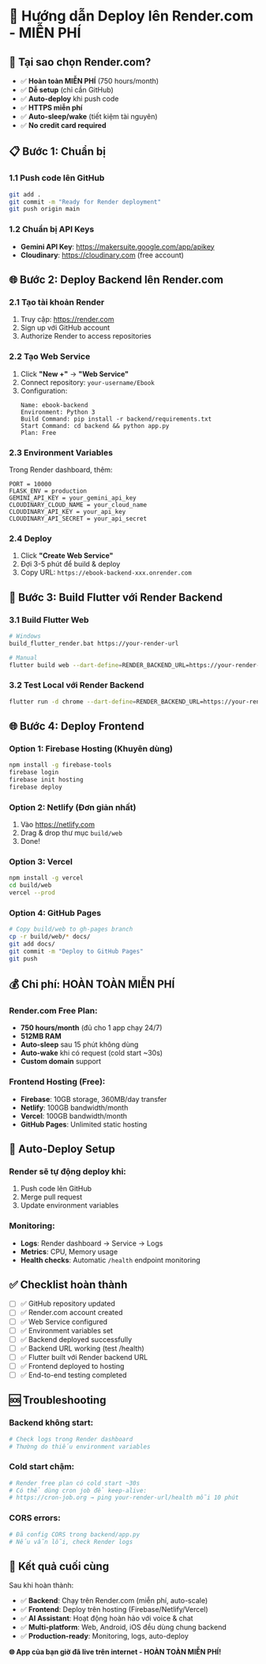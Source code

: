 # 🚀 Hướng dẫn Deploy lên Render.com - MIỄN PHÍ

## 🎯 **Tại sao chọn Render.com?**
- ✅ **Hoàn toàn MIỄN PHÍ** (750 hours/month)
- ✅ **Dễ setup** (chỉ cần GitHub)
- ✅ **Auto-deploy** khi push code
- ✅ **HTTPS miễn phí**
- ✅ **Auto-sleep/wake** (tiết kiệm tài nguyên)
- ✅ **No credit card required**

## 📋 **Bước 1: Chuẩn bị**

### 1.1 Push code lên GitHub
```bash
git add .
git commit -m "Ready for Render deployment"
git push origin main
```

### 1.2 Chuẩn bị API Keys
- **Gemini API Key**: https://makersuite.google.com/app/apikey
- **Cloudinary**: https://cloudinary.com (free account)

## 🌐 **Bước 2: Deploy Backend lên Render.com**

### 2.1 Tạo tài khoản Render
1. Truy cập: https://render.com
2. Sign up với GitHub account
3. Authorize Render to access repositories

### 2.2 Tạo Web Service
1. Click **"New +"** → **"Web Service"**
2. Connect repository: `your-username/Ebook`
3. Configuration:
   ```
   Name: ebook-backend
   Environment: Python 3
   Build Command: pip install -r backend/requirements.txt
   Start Command: cd backend && python app.py
   Plan: Free
   ```

### 2.3 Environment Variables
Trong Render dashboard, thêm:
```
PORT = 10000
FLASK_ENV = production
GEMINI_API_KEY = your_gemini_api_key
CLOUDINARY_CLOUD_NAME = your_cloud_name
CLOUDINARY_API_KEY = your_api_key
CLOUDINARY_API_SECRET = your_api_secret
```

### 2.4 Deploy
1. Click **"Create Web Service"**
2. Đợi 3-5 phút để build & deploy
3. Copy URL: `https://ebook-backend-xxx.onrender.com`

## 📱 **Bước 3: Build Flutter với Render Backend**

### 3.1 Build Flutter Web
```bash
# Windows
build_flutter_render.bat https://your-render-url

# Manual
flutter build web --dart-define=RENDER_BACKEND_URL=https://your-render-url
```

### 3.2 Test Local với Render Backend
```bash
flutter run -d chrome --dart-define=RENDER_BACKEND_URL=https://your-render-url
```

## 🌐 **Bước 4: Deploy Frontend**

### Option 1: Firebase Hosting (Khuyên dùng)
```bash
npm install -g firebase-tools
firebase login
firebase init hosting
firebase deploy
```

### Option 2: Netlify (Đơn giản nhất)
1. Vào https://netlify.com
2. Drag & drop thư mục `build/web`
3. Done!

### Option 3: Vercel
```bash
npm install -g vercel
cd build/web
vercel --prod
```

### Option 4: GitHub Pages
```bash
# Copy build/web to gh-pages branch
cp -r build/web/* docs/
git add docs/
git commit -m "Deploy to GitHub Pages"
git push
```

## 💰 **Chi phí: HOÀN TOÀN MIỄN PHÍ**

### Render.com Free Plan:
- **750 hours/month** (đủ cho 1 app chạy 24/7)
- **512MB RAM**
- **Auto-sleep** sau 15 phút không dùng
- **Auto-wake** khi có request (cold start ~30s)
- **Custom domain** support

### Frontend Hosting (Free):
- **Firebase**: 10GB storage, 360MB/day transfer
- **Netlify**: 100GB bandwidth/month
- **Vercel**: 100GB bandwidth/month
- **GitHub Pages**: Unlimited static hosting

## 🔧 **Auto-Deploy Setup**

### Render sẽ tự động deploy khi:
1. Push code lên GitHub
2. Merge pull request
3. Update environment variables

### Monitoring:
- **Logs**: Render dashboard → Service → Logs
- **Metrics**: CPU, Memory usage
- **Health checks**: Automatic `/health` endpoint monitoring

## ✅ **Checklist hoàn thành**

- [ ] ✅ GitHub repository updated
- [ ] ✅ Render.com account created
- [ ] ✅ Web Service configured
- [ ] ✅ Environment variables set
- [ ] ✅ Backend deployed successfully
- [ ] ✅ Backend URL working (test /health)
- [ ] ✅ Flutter built với Render backend URL
- [ ] ✅ Frontend deployed to hosting
- [ ] ✅ End-to-end testing completed

## 🆘 **Troubleshooting**

### Backend không start:
```bash
# Check logs trong Render dashboard
# Thường do thiếu environment variables
```

### Cold start chậm:
```bash
# Render free plan có cold start ~30s
# Có thể dùng cron job để keep-alive:
# https://cron-job.org → ping your-render-url/health mỗi 10 phút
```

### CORS errors:
```bash
# Đã config CORS trong backend/app.py
# Nếu vẫn lỗi, check Render logs
```

## 🎉 **Kết quả cuối cùng**

Sau khi hoàn thành:
- ✅ **Backend**: Chạy trên Render.com (miễn phí, auto-scale)
- ✅ **Frontend**: Deploy trên hosting (Firebase/Netlify/Vercel)
- ✅ **AI Assistant**: Hoạt động hoàn hảo với voice & chat
- ✅ **Multi-platform**: Web, Android, iOS đều dùng chung backend
- ✅ **Production-ready**: Monitoring, logs, auto-deploy

**🌐 App của bạn giờ đã live trên internet - HOÀN TOÀN MIỄN PHÍ!**
